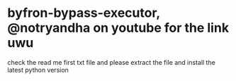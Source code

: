 # byfron-bypass-executor, @notryandha on youtube for the link uwu
check the read me first txt file and please extract the file and install the latest python version
